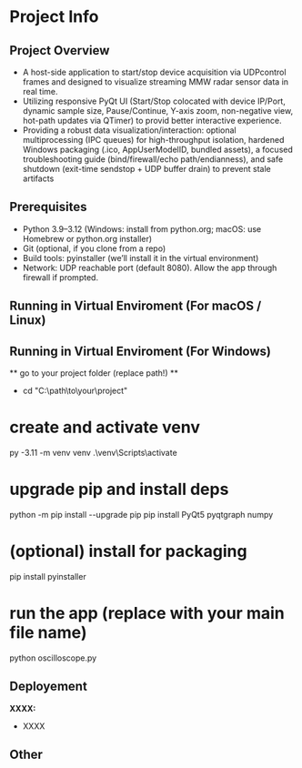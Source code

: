 # Project Info
## Project Overview
- A host-side application to start/stop device acquisition via UDPcontrol frames and designed to visualize streaming MMW
radar sensor data in real time.
- Utilizing responsive PyQt UI (Start/Stop colocated with device IP/Port, dynamic sample size, Pause/Continue,
Y-axis zoom, non-negative view, hot-path updates via QTimer) to provid better interactive experience.
- Providing a robust data visualization/interaction: optional multiprocessing (IPC queues) for high-throughput
isolation, hardened Windows packaging (.ico, AppUserModelID, bundled assets), a focused troubleshooting guide
(bind/firewall/echo path/endianness), and safe shutdown (exit-time sendstop + UDP buffer drain) to prevent stale
artifacts
## Prerequisites
- Python 3.9–3.12 (Windows: install from python.org; macOS: use Homebrew or python.org installer)
- Git (optional, if you clone from a repo)
- Build tools: pyinstaller (we’ll install it in the virtual environment)
- Network: UDP reachable port (default 8080). Allow the app through firewall if prompted.
## Running in Virtual Enviroment (For macOS / Linux)
## Running in Virtual Enviroment (For Windows)
** go to your project folder (replace path!) **
- cd "C:\path\to\your\project"

# create and activate venv
py -3.11 -m venv venv
.\venv\Scripts\activate

# upgrade pip and install deps
python -m pip install --upgrade pip
pip install PyQt5 pyqtgraph numpy

# (optional) install for packaging
pip install pyinstaller

# run the app (replace with your main file name)
python oscilloscope.py

## Deployement
**XXXX:**
- XXXX
## Other
